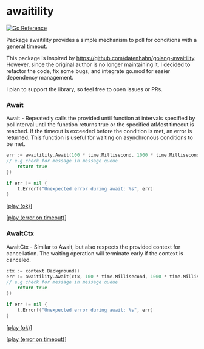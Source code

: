 # awaitility

[![Go Reference](https://pkg.go.dev/badge/github.com/go-awaitility/awaitility.svg)](https://pkg.go.dev/github.com/go-awaitility/awaitility)

Package awaitility provides a simple mechanism to poll for conditions with a general timeout.

This package is inspired by https://github.com/datenhahn/golang-awaitility. However, since the original author is no longer maintaining it, 
I decided to refactor the code, fix some bugs, and integrate go.mod for easier dependency management.

I plan to support the library, so feel free to open issues or PRs.

### Await
Await - Repeatedly calls the provided until function at intervals specified by pollInterval until the function returns true or the specified atMost timeout is reached. 
If the timeout is exceeded before the condition is met, an error is returned. This function is useful for waiting on asynchronous conditions to be met.
```go
err := awaitility.Await(100 * time.Millisecond, 1000 * time.Millisecond, func() bool {
// e.g check for message in message queue
    return true
})

if err != nil {
    t.Errorf("Unexpected error during await: %s", err)
}
```

[[play (ok)](https://go.dev/play/p/Wr8mUtPxkMW)]

[[play (error on timeout)](https://go.dev/play/p/gpPLuKmCXq2)]

### AwaitCtx
AwaitCtx - Similar to Await, but also respects the provided context for cancellation. The waiting operation will terminate early if the context is canceled.
```go
ctx := context.Background()
err := awaitility.Await(ctx, 100 * time.Millisecond, 1000 * time.Millisecond, func() bool {
// e.g check for message in message queue
    return true
})

if err != nil {
    t.Errorf("Unexpected error during await: %s", err)
}
```


[[play (ok)](https://go.dev/play/p/FGvbGJ8I0mV)]

[[play (error on timeout)](https://go.dev/play/p/PjZ3fLnAvmy)]
